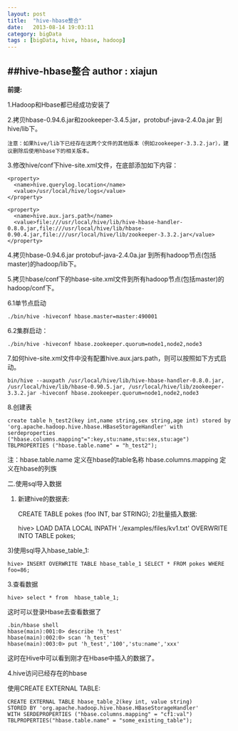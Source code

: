 ```yaml
---
layout: post
title:  "hive-hbase整合"
date:   2013-08-14 19:03:11
category: bigData
tags : [bigData, hive, hbase, hadoop]
---
```

##hive-hbase整合
**author : xiajun**
-
**前提:**

1.Hadoop和Hbase都已经成功安装了

2.拷贝hbase-0.94.6.jar和zookeeper-3.4.5.jar，protobuf-java-2.4.0a.jar 到hive/lib下。

    注意：如果hive/lib下已经存在这两个文件的其他版本（例如zookeeper-3.3.2.jar），建议删除后使用hbase下的相关版本。

3.修改hive/conf下hive-site.xml文件，在底部添加如下内容：

	<property>          
	  <name>hive.querylog.location</name>          
	  <value>/usr/local/hive/logs</value>          
	</property>          
	                
	<property>         
	  <name>hive.aux.jars.path</name>          
	  <value>file:///usr/local/hive/lib/hive-hbase-handler-0.8.0.jar,file:///usr/local/hive/lib/hbase-0.90.4.jar,file:///usr/local/hive/lib/zookeeper-3.3.2.jar</value>         
	</property>


4.拷贝hbase-0.94.6.jar  protobuf-java-2.4.0a.jar 到所有hadoop节点(包括master)的hadoop/lib下。

5.拷贝hbase/conf下的hbase-site.xml文件到所有hadoop节点(包括master)的hadoop/conf下。

6.1单节点启动

	./bin/hive -hiveconf hbase.master=master:490001

6.2集群启动：

	./bin/hive -hiveconf hbase.zookeeper.quorum=node1,node2,node3

7.如何hive-site.xml文件中没有配置hive.aux.jars.path，则可以按照如下方式启动。

	bin/hive --auxpath /usr/local/hive/lib/hive-hbase-handler-0.8.0.jar, /usr/local/hive/lib/hbase-0.90.5.jar, /usr/local/hive/lib/zookeeper-3.3.2.jar -hiveconf hbase.zookeeper.quorum=node1,node2,node3

8.创建表

	create table h_test2(key int,name string,sex string,age int) stored by
	'org.apache.hadoop.hive.hbase.HBaseStorageHandler' with serdeproperties 
	("hbase.columns.mapping"=":key,stu:name,stu:sex,stu:age") TBLPROPERTIES ("hbase.table.name" = "h_test2");

注：hbase.table.name 定义在hbase的table名称  hbase.columns.mapping 定义在hbase的列族

二.使用sql导入数据

1) 新建hive的数据表:

	CREATE TABLE pokes (foo INT, bar STRING);
2)批量插入数据:

	hive> LOAD DATA LOCAL INPATH './examples/files/kv1.txt' OVERWRITE INTO TABLE pokes;

3)使用sql导入hbase_table_1:

	hive> INSERT OVERWRITE TABLE hbase_table_1 SELECT * FROM pokes WHERE foo=86; 

3.查看数据

	hive> select * from  hbase_table_1;  

这时可以登录Hbase去查看数据了

	.bin/hbase shell
	hbase(main):001:0> describe 'h_test'  
	hbase(main):002:0> scan 'h_test'  
	hbase(main):003:0> put 'h_test','100','stu:name','xxx'

这时在Hive中可以看到刚才在Hbase中插入的数据了。

4.hive访问已经存在的hbase

使用CREATE EXTERNAL TABLE:

	CREATE EXTERNAL TABLE hbase_table_2(key int, value string)        
	STORED BY 'org.apache.hadoop.hive.hbase.HBaseStorageHandler'  
	WITH SERDEPROPERTIES ("hbase.columns.mapping" = "cf1:val")  
	TBLPROPERTIES("hbase.table.name" = "some_existing_table");  